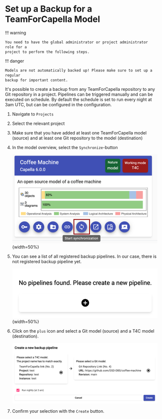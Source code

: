 <!--
 ~ SPDX-FileCopyrightText: Copyright DB InfraGO AG and contributors
 ~ SPDX-License-Identifier: Apache-2.0
 -->

# Set up a Backup for a TeamForCapella Model

!!! warning

    You need to have the global administrator or project administrator role for a
    project to perform the following steps.

!!! danger

    Models are not automatically backed up! Please make sure to set up a regular
    backup for important content.

It's possible to create a backup from any TeamForCapella repository to any Git
repository in a project. Pipelines can be triggered manually and can be
executed on schedule. By default the schedule is set to run every night at 3am
UTC, but can be configured in the configuration.

1.  Navigate to `Projects`
1.  Select the relevant project
1.  Make sure that you have added at least one TeamForCapella model (source)
    and at least one Git repository to the model (destination)
1.  In the model overview, select the `Synchronize`-button

    ![Model overview](./model-overview.png){width=50%}

1.  You can see a list of all registered backup pipelines. In our case, there
    is not registered backup pipeline yet.

    ![Backup pipeline](./backups-overview.png){width=50%}

1.  Click on the `plus` icon and select a Git model (source) and a T4C model
    (destination).

    ![Create a backup pipeline](./create-pipeline.png)

1.  Confirm your selection with the `Create` button.
